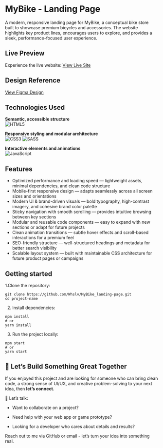 # MyBike - Landing Page

A modern, responsive landing page for MyBike, a conceptual bike store built to showcase premium bicycles and accessories. The website highlights key product lines, encourages users to explore, and provides a sleek, performance-focused user experience.

## Live Preview

Experience the live website: [View Live Site](https://whslv.github.io/layout_landing-page/)

## Design Reference
[View Figma Design](https://www.figma.com/design/2KA70CUpwTQfZP1kQlxZmj/MyBIKE-New-Version?node-id=0-1&t=W0MNle93rFdfAkdy-1)

## Technologies Used
**Semantic, accessible structure** <br>
![HTML5](https://img.shields.io/badge/html5-%23E34F26.svg?style=for-the-badge&logo=html5&logoColor=white) <br>

**Responsive styling and modular architecture** <br>
![CSS3](https://img.shields.io/badge/css3-%231572B6.svg?style=for-the-badge&logo=css3&logoColor=white) ![SASS](https://img.shields.io/badge/SASS-hotpink.svg?style=for-the-badge&logo=SASS&logoColor=white) <br>

**Interactive elements and animations** <br>
![JavaScript](https://img.shields.io/badge/javascript-%23323330.svg?style=for-the-badge&logo=javascript&logoColor=%23F7DF1E) <br>

## Features

- Optimized performance and loading speed — lightweight assets, minimal dependencies, and clean code structure
- Mobile-first responsive design — adapts seamlessly across all screen sizes and orientations
- Modern UI & brand-driven visuals — bold typography, high-contrast imagery, and cohesive brand color palette
- Sticky navigation with smooth scrolling — provides intuitive browsing between key sections
- Modular and reusable code components — easy to expand with new sections or adapt for future projects
- Clean animation transitions — subtle hover effects and scroll-based interactions for a premium feel
- SEO-friendly structure — well-structured headings and metadata for better search visibility
- Scalable layout system — built with maintainable CSS architecture for future product pages or campaigns

## Getting started

1.Clone the repository:

```
git clone https://github.com/Whslv/MyBike_landing-page.git
cd project-name
```

2. Install dependencies:
```
npm install
# or
yarn install
```

3. Run the project locally:
```
npm start
# or
yarn start
```

## 💼 Let’s Build Something Great Together

If you enjoyed this project and are looking for someone who can bring clean code, a strong sense of UI/UX, and creative problem-solving to your next idea, then **let’s connect**.

📩 Let’s talk:

- Want to collaborate on a project?

- Need help with your web app or game prototype?

- Looking for a developer who cares about details and results?

Reach out to me via GitHub
 or email - let’s turn your idea into something real.
